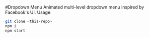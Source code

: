 #Dropdown Menu
Animated multi-level dropdown menu inspired by Facebook's  UI.
Usage:

```bash
git clone <this-repo>
npm i
npm start
```
